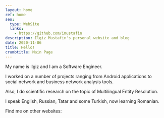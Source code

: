 ```yaml
---
layout: home
ref: home
seo:
  type: WebSite
  links:
    - https://github.com/imustafin
description: Ilgiz Mustafin's personal website and blog
date: 2020-11-06
title: Hello!
crumbtitle: Main Page
---
```

My name is Ilgiz and I am a Software Engineer.

I worked on a number of projects ranging from Android applications to social network and business network
analysis tools.

Also, I do scientific research on the topic of Multilingual Entity Resolution.

I speak English, Russian, Tatar and some Turkish, now learning Romanian.

Find me on other websites:
